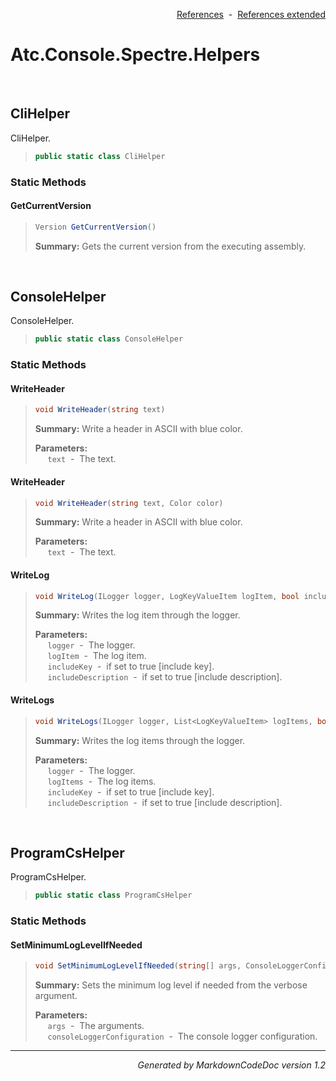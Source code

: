 <div style='text-align: right'>

[References](Index.md)&nbsp;&nbsp;-&nbsp;&nbsp;[References extended](IndexExtended.md)
</div>

# Atc.Console.Spectre.Helpers

<br />

## CliHelper
CliHelper.

>```csharp
>public static class CliHelper
>```

### Static Methods

#### GetCurrentVersion
>```csharp
>Version GetCurrentVersion()
>```
><b>Summary:</b> Gets the current version from the executing assembly.

<br />

## ConsoleHelper
ConsoleHelper.

>```csharp
>public static class ConsoleHelper
>```

### Static Methods

#### WriteHeader
>```csharp
>void WriteHeader(string text)
>```
><b>Summary:</b> Write a header in ASCII with blue color.
>
><b>Parameters:</b><br>
>&nbsp;&nbsp;&nbsp;&nbsp;&nbsp;`text`&nbsp;&nbsp;-&nbsp;&nbsp;The text.<br />
#### WriteHeader
>```csharp
>void WriteHeader(string text, Color color)
>```
><b>Summary:</b> Write a header in ASCII with blue color.
>
><b>Parameters:</b><br>
>&nbsp;&nbsp;&nbsp;&nbsp;&nbsp;`text`&nbsp;&nbsp;-&nbsp;&nbsp;The text.<br />
#### WriteLog
>```csharp
>void WriteLog(ILogger logger, LogKeyValueItem logItem, bool includeKey = True, bool includeDescription = True)
>```
><b>Summary:</b> Writes the log item through the logger.
>
><b>Parameters:</b><br>
>&nbsp;&nbsp;&nbsp;&nbsp;&nbsp;`logger`&nbsp;&nbsp;-&nbsp;&nbsp;The logger.<br />
>&nbsp;&nbsp;&nbsp;&nbsp;&nbsp;`logItem`&nbsp;&nbsp;-&nbsp;&nbsp;The log item.<br />
>&nbsp;&nbsp;&nbsp;&nbsp;&nbsp;`includeKey`&nbsp;&nbsp;-&nbsp;&nbsp;if set to true [include key].<br />
>&nbsp;&nbsp;&nbsp;&nbsp;&nbsp;`includeDescription`&nbsp;&nbsp;-&nbsp;&nbsp;if set to true [include description].<br />
#### WriteLogs
>```csharp
>void WriteLogs(ILogger logger, List<LogKeyValueItem> logItems, bool includeKey = True, bool includeDescription = True)
>```
><b>Summary:</b> Writes the log items through the logger.
>
><b>Parameters:</b><br>
>&nbsp;&nbsp;&nbsp;&nbsp;&nbsp;`logger`&nbsp;&nbsp;-&nbsp;&nbsp;The logger.<br />
>&nbsp;&nbsp;&nbsp;&nbsp;&nbsp;`logItems`&nbsp;&nbsp;-&nbsp;&nbsp;The log items.<br />
>&nbsp;&nbsp;&nbsp;&nbsp;&nbsp;`includeKey`&nbsp;&nbsp;-&nbsp;&nbsp;if set to true [include key].<br />
>&nbsp;&nbsp;&nbsp;&nbsp;&nbsp;`includeDescription`&nbsp;&nbsp;-&nbsp;&nbsp;if set to true [include description].<br />

<br />

## ProgramCsHelper
ProgramCsHelper.

>```csharp
>public static class ProgramCsHelper
>```

### Static Methods

#### SetMinimumLogLevelIfNeeded
>```csharp
>void SetMinimumLogLevelIfNeeded(string[] args, ConsoleLoggerConfiguration consoleLoggerConfiguration)
>```
><b>Summary:</b> Sets the minimum log level if needed from the verbose argument.
>
><b>Parameters:</b><br>
>&nbsp;&nbsp;&nbsp;&nbsp;&nbsp;`args`&nbsp;&nbsp;-&nbsp;&nbsp;The arguments.<br />
>&nbsp;&nbsp;&nbsp;&nbsp;&nbsp;`consoleLoggerConfiguration`&nbsp;&nbsp;-&nbsp;&nbsp;The console logger configuration.<br />
<hr /><div style='text-align: right'><i>Generated by MarkdownCodeDoc version 1.2</i></div>
